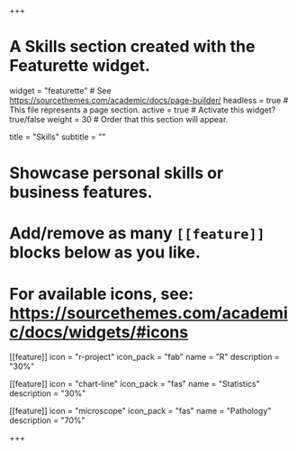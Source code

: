 +++
# A Skills section created with the Featurette widget.
widget = "featurette"  # See https://sourcethemes.com/academic/docs/page-builder/
headless = true  # This file represents a page section.
active = true  # Activate this widget? true/false
weight = 30  # Order that this section will appear.

title = "Skills"
subtitle = ""

# Showcase personal skills or business features.
# 
# Add/remove as many `[[feature]]` blocks below as you like.
# 
# For available icons, see: https://sourcethemes.com/academic/docs/widgets/#icons

[[feature]]
  icon = "r-project"
  icon_pack = "fab"
  name = "R"
  description = "30%"
  
[[feature]]
  icon = "chart-line"
  icon_pack = "fas"
  name = "Statistics"
  description = "30%"  
  
[[feature]]
  icon = "microscope"
  icon_pack = "fas"
  name = "Pathology"
  description = "70%"

+++
